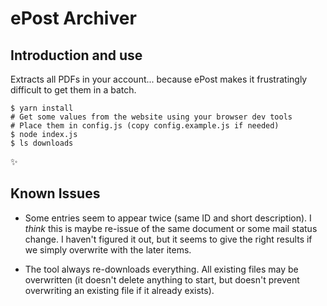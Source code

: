# ePost Archiver

## Introduction and use

Extracts all PDFs in your account... because ePost makes it frustratingly difficult to get them in a batch.

```
$ yarn install
# Get some values from the website using your browser dev tools
# Place them in config.js (copy config.example.js if needed)
$ node index.js
$ ls downloads
```

✨

## Known Issues

* Some entries seem to appear twice (same ID and short description). I _think_
  this is maybe re-issue of the same document or some mail status change. I
  haven't figured it out, but it seems to give the right results if we simply
  overwrite with the later items.

* The tool always re-downloads everything. All existing files may be
  overwritten (it doesn't delete anything to start, but doesn't prevent
  overwriting an existing file if it already exists).
